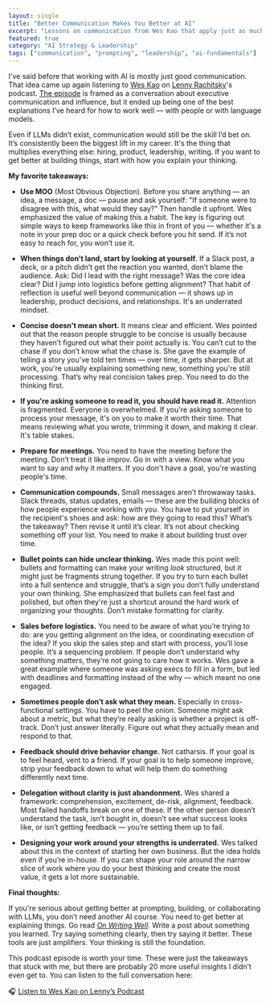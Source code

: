 ```yaml
---
layout: single
title: "Better Communication Makes You Better at AI"
excerpt: "Lessons on communication from Wes Kao that apply just as much to working with people as they do to prompting LLMs. Clear, tactical, and instantly useful — these are the ideas that stuck with me, but there's plenty more in the full episode."
featured: true
category: "AI Strategy & Leadership"
tags: ["communication", "prompting", "leadership", "ai-fundamentals"]
---
```


I've said before that working with AI is mostly just good communication. That idea came up again listening to [Wes Kao](https://www.weskao.com/) on [Lenny Rachitsky](https://www.lennysnewsletter.com/)'s podcast. [The episode](https://www.lennysnewsletter.com/p/become-a-better-communicator-specific) is framed as a conversation about executive communication and influence, but it ended up being one of the best explanations I’ve heard for how to work well — with people or with language models.

Even if LLMs didn’t exist, communication would still be the skill I’d bet on. It’s consistently been the biggest lift in my career. It's the thing that multiplies everything else: hiring, product, leadership, writing. If you want to get better at building things, start with how you explain your thinking.

**My favorite takeaways:**

- **Use MOO** (Most Obvious Objection). Before you share anything — an idea, a message, a doc — pause and ask yourself: "If someone were to disagree with this, what would they say?" Then handle it upfront. Wes emphasized the value of making this a habit. The key is figuring out simple ways to keep frameworks like this in front of you — whether it's a note in your prep doc or a quick check before you hit send. If it’s not easy to reach for, you won’t use it.

- **When things don’t land, start by looking at yourself.** If a Slack post, a deck, or a pitch didn’t get the reaction you wanted, don’t blame the audience. Ask: Did I lead with the right message? Was the core idea clear? Did I jump into logistics before getting alignment? That habit of reflection is useful well beyond communication — it shows up in leadership, product decisions, and relationships. It's an underrated mindset.

- **Concise doesn't mean short.** It means clear and efficient. Wes pointed out that the reason people struggle to be concise is usually because they haven’t figured out what their point actually is. You can’t cut to the chase if you don’t know what the chase is. She gave the example of telling a story you've told ten times — over time, it gets sharper. But at work, you're usually explaining something new, something you're still processing. That’s why real concision takes prep. You need to do the thinking first.

- **If you're asking someone to read it, you should have read it.** Attention is fragmented. Everyone is overwhelmed. If you're asking someone to process your message, it's on you to make it worth their time. That means reviewing what you wrote, trimming it down, and making it clear. It's table stakes.

- **Prepare for meetings.** You need to have the meeting before the meeting. Don’t treat it like improv. Go in with a view. Know what you want to say and why it matters. If you don't have a goal, you're wasting people's time.

- **Communication compounds.** Small messages aren’t throwaway tasks. Slack threads, status updates, emails — these are the building blocks of how people experience working with you. You have to put yourself in the recipient's shoes and ask: how are they going to read this? What’s the takeaway? Then revise it until it’s clear. It’s not about checking something off your list. You need to make it about building trust over time.

- **Bullet points can hide unclear thinking.** Wes made this point well: bullets and formatting can make your writing *look* structured, but it might just be fragments strung together. If you try to turn each bullet into a full sentence and struggle, that’s a sign you don’t fully understand your own thinking. She emphasized that bullets can feel fast and polished, but often they're just a shortcut around the hard work of organizing your thoughts. Don’t mistake formatting for clarity.

- **Sales before logistics.** You need to be aware of what you’re trying to do: are you getting alignment on the idea, or coordinating execution of the idea? If you skip the sales step and start with process, you’ll lose people. It’s a sequencing problem. If people don’t understand why something matters, they’re not going to care how it works. Wes gave a great example where someone was asking execs to fill in a form, but led with deadlines and formatting instead of the why — which meant no one engaged.

- **Sometimes people don’t ask what they mean.** Especially in cross-functional settings. You have to peel the onion. Someone might ask about a metric, but what they’re really asking is whether a project is off-track. Don’t just answer literally. Figure out what they actually mean and respond to that.

- **Feedback should drive behavior change.** Not catharsis. If your goal is to feel heard, vent to a friend. If your goal is to help someone improve, strip your feedback down to what will help them do something differently next time.

- **Delegation without clarity is just abandonment.** Wes shared a framework: comprehension, excitement, de-risk, alignment, feedback. Most failed handoffs break on one of these. If the other person doesn’t understand the task, isn’t bought in, doesn’t see what success looks like, or isn’t getting feedback — you’re setting them up to fail.

- **Designing your work around your strengths is underrated.** Wes talked about this in the context of starting her own business. But the idea holds even if you’re in-house. If you can shape your role around the narrow slice of work where you do your best thinking and create the most value, it gets a lot more sustainable.

**Final thoughts:**

If you're serious about getting better at prompting, building, or collaborating with LLMs, you don’t need another AI course. You need to get better at explaining things. Go read *[On Writing Well](/2024/11/13/clear-communication-on-ai-driven-teams.html#chatgpts-summary-of-on-writing-well)*. Write a post about something you learned. Try saying something clearly, then try saying it better. These tools are just amplifiers. Your thinking is still the foundation.

This podcast episode is worth your time. These were just the takeaways that stuck with me, but there are probably 20 more useful insights I didn’t even get to. You can listen to the full conversation here:

🎧 [Listen to Wes Kao on Lenny’s Podcast](https://www.lennysnewsletter.com/p/become-a-better-communicator-specific)

